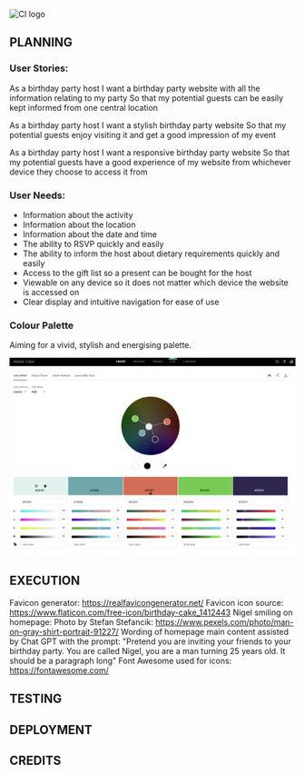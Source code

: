 ![CI logo](https://codeinstitute.s3.amazonaws.com/fullstack/ci_logo_small.png)

## PLANNING

### User Stories:

As a birthday party host 
I want a birthday party website with all the information relating to my party
So that my potential guests can be easily kept informed from one central location

As a birthday party host
I want a stylish birthday party website 
So that my potential guests enjoy visiting it and get a good impression of my event

As a birthday party host
I want a responsive birthday party website
So that my potential guests have a good experience of my website from whichever device they choose to access it from

### User Needs:

- Information about the activity
- Information about the location
- Information about the date and time
- The ability to RSVP quickly and easily
- The ability to inform the host about dietary requirements quickly and easily
- Access to the gift list so a present can be bought for the host
- Viewable on any device so it does not matter which device the website is accessed on
- Clear display and intuitive navigation for ease of use

### Colour Palette

Aiming for a vivid, stylish and energising palette.

![Colour palette](assets/images/colourpalette.png)

## EXECUTION

Favicon generator: https://realfavicongenerator.net/
Favicon icon source: https://www.flaticon.com/free-icon/birthday-cake_1412443
Nigel smiling on homepage: Photo by Stefan Stefancik: https://www.pexels.com/photo/man-on-gray-shirt-portrait-91227/
Wording of homepage main content assisted by Chat GPT with the prompt: "Pretend you are inviting your friends to your birthday party. You are called Nigel, you are a man turning 25 years old. It should be a paragraph long"
Font Awesome used for icons: https://fontawesome.com/

## TESTING

## DEPLOYMENT

## CREDITS